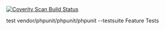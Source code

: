 <a href="https://scan.coverity.com/projects/mauriciopgomes-tape_manager">
  <img alt="Coverity Scan Build Status"
       src="https://scan.coverity.com/projects/22315/badge.svg"/>
</a>


test
vendor/phpunit/phpunit/phpunit --testsuite Feature Tests
